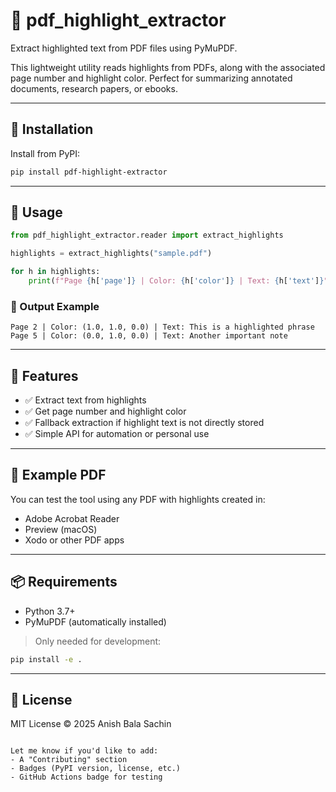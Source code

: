 # 📘 pdf_highlight_extractor

Extract highlighted text from PDF files using PyMuPDF.

This lightweight utility reads highlights from PDFs, along with the associated page number and highlight color. Perfect for summarizing annotated documents, research papers, or ebooks.

---

## 🔧 Installation

Install from PyPI:

```bash
pip install pdf-highlight-extractor
```

---

## 🚀 Usage

```python
from pdf_highlight_extractor.reader import extract_highlights

highlights = extract_highlights("sample.pdf")

for h in highlights:
    print(f"Page {h['page']} | Color: {h['color']} | Text: {h['text']}")
```

### 📝 Output Example

```text
Page 2 | Color: (1.0, 1.0, 0.0) | Text: This is a highlighted phrase
Page 5 | Color: (0.0, 1.0, 0.0) | Text: Another important note
```

---

## 🧠 Features

- ✅ Extract text from highlights
- ✅ Get page number and highlight color
- ✅ Fallback extraction if highlight text is not directly stored
- ✅ Simple API for automation or personal use

---

## 🧪 Example PDF

You can test the tool using any PDF with highlights created in:
- Adobe Acrobat Reader
- Preview (macOS)
- Xodo or other PDF apps

---

## 📦 Requirements

- Python 3.7+
- PyMuPDF (automatically installed)

> Only needed for development:

```bash
pip install -e .
```

---

## 📄 License

MIT License © 2025 Anish Bala Sachin
```

Let me know if you'd like to add:
- A "Contributing" section
- Badges (PyPI version, license, etc.)
- GitHub Actions badge for testing